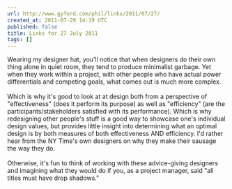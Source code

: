 ```yaml
---
url: http://www.gyford.com/phil/links/2011/07/27/
created_at: 2011-07-29 14:19 UTC
published: false
title: Links for 27 July 2011
tags: []
---
```


Wearing my designer hat, you'll notice that when designers do their own thing alone in quiet room, they tend to produce minimalist garbage. Yet when they work within a project, with other people who have actual power differentials and competing goals, what comes out is much more complex.<br><br>Which is why it's good to look at at design both from a perspective of "effectiveness" (does it perform its purpose) as well as "efficiency" (are the participants/stakeholders satisfied with its performance). Which is why redesigning other people's stuff is a good way to showcase one's individual design values, but provides little insight into determining what an optimal design is by both measures of both effectiveness AND efficiency. I'd rather hear from the NY Time's own designers on why they make their sausage the way they do. <br><br>Otherwise, it's fun to think of working with these advice-giving designers and imagining what they would do if you, as a project manager, said "all titles must have drop shadows."
